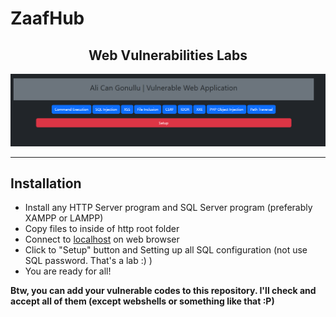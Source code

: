 # ZaafHub
<center><h2>Web Vulnerabilities Labs</h2></center>

<img src="img/img.png" alt="VulnCenter Lab GUI">
<hr></hr>
<h2>Installation</h2>
<ul>
<li>Install any HTTP Server program and SQL Server program (preferably XAMPP or LAMPP)</li>
<li>Copy files to inside of http root folder</li>
<li>Connect to <a href="http://localhost">localhost</a> on web browser</li>
<li>Click to "Setup" button and Setting up all SQL configuration (not use SQL password. That's a lab :) )</li>
<li>You are ready for all!</li>
</ul>
<b>Btw, you can add your vulnerable codes to this repository. I'll check and accept all of them (except webshells or something like that :P)</b>

